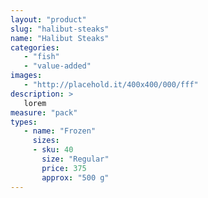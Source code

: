 ```yaml
---
layout: "product"
slug: "halibut-steaks"
name: "Halibut Steaks"
categories:
   - "fish"
   - "value-added"
images:
   - "http://placehold.it/400x400/000/fff"
description: >
   lorem
measure: "pack"
types: 
   - name: "Frozen"
     sizes: 
     - sku: 40
       size: "Regular"
       price: 375
       approx: "500 g"
---
```

